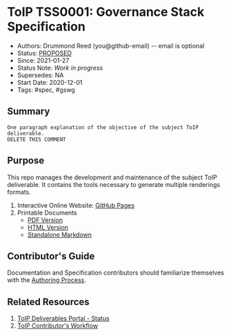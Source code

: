 # ToIP  TSS0001: Governance Stack Specification

- Authors: Drummond Reed (you@github-email) -- email is optional
- Status: [PROPOSED](https://trustoverip.github.io/deliverables/process/lifecycle_management/#proposed)
- Since: 2021-01-27
- Status Note: _Work in progress_
- Supersedes: NA
- Start Date: 2020-12-01
- Tags: #spec, #gswg

## Summary

```
One paragraph explanation of the objective of the subject ToIP deliverable.
DELETE THIS COMMENT
```

## Purpose
This repo manages the development and maintenance of the subject ToIP deliverable. It contains the tools necessary to generate multiple renderings formats.

1. Interactive Online Website: [GitHub Pages](https://<ORG_NAME>.github.io/TSS0001-governance-stack/)
2. Printable Documents
    * [PDF Version](./publish/TSS0001-governance-stack.pdf)
    * [HTML Version](./publish/TSS0001-governance-stack.html)
    * [Standalone Markdown](./publish/TSS0001-governance-stack.md)

## Contributor's Guide
Documentation and Specification contributors should familiarize themselves with the [Authoring Process](https://github.com/trustoverip/TSS0001-governance-stack/blob/main/DEV_README.md).

## Related Resources

1. [ToIP Deliverables Portal - Status](https://trustoverip.github.io/deliverables/results/proposed/)
2. [ToIP Contributor's Workflow](https://trustoverip.github.io/deliverables/process/process_concepts/)
